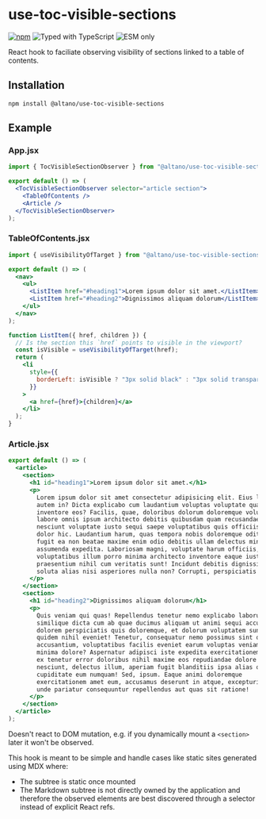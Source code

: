 # use-toc-visible-sections

[![npm](https://badgen.net/npm/v/@altano/use-toc-visible-sections)](https://www.npmjs.com/package/@altano/use-toc-visible-sections) ![Typed with TypeScript](https://badgen.net/npm/types/@altano/use-toc-visible-sections) ![ESM only](https://badgen.net/badge/module/esm%20only?icon=js)

React hook to faciliate observing visibility of sections linked to a table of contents.

## Installation

`npm install @altano/use-toc-visible-sections`

## Example

### App.jsx

```jsx
import { TocVisibleSectionObserver } from "@altano/use-toc-visible-sections";

export default () => (
  <TocVisibleSectionObserver selector="article section">
    <TableOfContents />
    <Article />
  </TocVisibleSectionObserver>
);
```

### TableOfContents.jsx

```jsx
import { useVisibilityOfTarget } from "@altano/use-toc-visible-sections";

export default () => (
  <nav>
    <ul>
      <ListItem href="#heading1">Lorem ipsum dolor sit amet.</ListItem>
      <ListItem href="#heading2">Dignissimos aliquam dolorum</ListItem>
    </ul>
  </nav>
);

function ListItem({ href, children }) {
  // Is the section this `href` points to visible in the viewport?
  const isVisible = useVisibilityOfTarget(href);
  return (
    <li
      style={{
        borderLeft: isVisible ? "3px solid black" : "3px solid transparent",
      }}
    >
      <a href={href}>{children}</a>
    </li>
  );
}
```

### Article.jsx

```jsx
export default () => (
  <article>
    <section>
      <h1 id="heading1">Lorem ipsum dolor sit amet.</h1>
      <p>
        Lorem ipsum dolor sit amet consectetur adipisicing elit. Eius libero
        autem in? Dicta explicabo cum laudantium voluptas voluptate quaerat
        inventore eos? Facilis, quae, doloribus dolorum doloremque voluptatum,
        labore omnis ipsum architecto debitis quibusdam quam recusandae delectus
        nesciunt voluptate iusto sequi saepe voluptatibus quis officiis illo
        dolor hic. Laudantium harum, quas tempora nobis doloremque odit sint
        fugit ea non beatae maxime enim odio debitis ullam delectus minima
        assumenda expedita. Laboriosam magni, voluptate harum officiis,
        voluptatibus illum porro minima architecto inventore eaque iusto a,
        praesentium nihil cum veritatis sunt! Incidunt debitis dignissimos hic
        soluta alias nisi asperiores nulla non? Corrupti, perspiciatis ducimus.
      </p>
    </section>
    <section>
      <h1 id="heading2">Dignissimos aliquam dolorum</h1>
      <p>
        Quis veniam qui quas! Repellendus tenetur nemo explicabo laborum cumque
        similique dicta cum ab quae ducimus aliquam ut animi sequi accusamus,
        dolorem perspiciatis quis doloremque, et dolorum voluptatem sunt, hic
        quidem nihil eveniet! Tenetur, consequatur nemo possimus sint quo itaque
        accusantium, voluptatibus facilis eveniet earum voluptas veniam quidem
        minima dolore? Aspernatur adipisci iste expedita exercitationem pariatur
        ex tenetur error doloribus nihil maxime eos repudiandae dolore omnis
        nesciunt, delectus illum, aperiam fugit blanditiis ipsa alias quaerat
        cupiditate eum numquam! Sed, ipsum. Eaque animi doloremque
        exercitationem amet eum, accusamus deserunt in atque, excepturi sunt,
        unde pariatur consequuntur repellendus aut quas sit ratione!
      </p>
    </section>
  </article>
);
```

Doesn't react to DOM mutation, e.g. if you dynamically mount a `<section>` later it won't be observed.

This hook is meant to be simple and handle cases like static sites generated using MDX where:

- The subtree is static once mounted
- The Markdown subtree is not directly owned by the application and therefore the observed elements are best discovered through a selector instead of explicit React refs.
